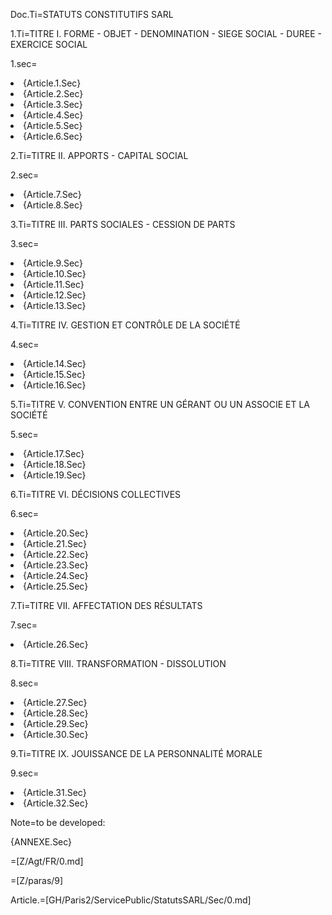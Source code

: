 Doc.Ti=STATUTS CONSTITUTIFS SARL


1.Ti=TITRE I. FORME - OBJET - DENOMINATION - SIEGE SOCIAL - DUREE - EXERCICE SOCIAL

1.sec=<ol-none><li>{Article.1.Sec}</li><li>{Article.2.Sec}</li><li>{Article.3.Sec}</li><li>{Article.4.Sec}</li><li>{Article.5.Sec}</li><li>{Article.6.Sec}</li></ol>


2.Ti=TITRE II. APPORTS - CAPITAL SOCIAL

2.sec=<ol-none><li>{Article.7.Sec}</li><li>{Article.8.Sec}</li></ol>


3.Ti=TITRE III. PARTS SOCIALES - CESSION DE PARTS

3.sec=<ol-none><li>{Article.9.Sec}</li><li>{Article.10.Sec}</li><li>{Article.11.Sec}</li><li>{Article.12.Sec}</li><li>{Article.13.Sec}</li></ol>


4.Ti=TITRE IV. GESTION ET CONTRÔLE DE LA SOCIÉTÉ

4.sec=<ol-none><li>{Article.14.Sec}</li><li>{Article.15.Sec}</li><li>{Article.16.Sec}</li></ol>


5.Ti=TITRE V. CONVENTION ENTRE UN GÉRANT OU UN ASSOCIE ET LA SOCIÉTÉ

5.sec=<ol-none><li>{Article.17.Sec}</li><li>{Article.18.Sec}</li><li>{Article.19.Sec}</li></ol>


6.Ti=TITRE VI. DÉCISIONS COLLECTIVES

6.sec=<ol-none><li>{Article.20.Sec}</li><li>{Article.21.Sec}</li><li>{Article.22.Sec}</li><li>{Article.23.Sec}</li><li>{Article.24.Sec}</li><li>{Article.25.Sec}</li></ol>


7.Ti=TITRE VII. AFFECTATION DES RÉSULTATS

7.sec=<ol-none><li>{Article.26.Sec}</li></ol>


8.Ti=TITRE VIII. TRANSFORMATION - DISSOLUTION

8.sec=<ol-none><li>{Article.27.Sec}</li><li>{Article.28.Sec}</li><li>{Article.29.Sec}</li><li>{Article.30.Sec}</li></ol>


9.Ti=TITRE IX. JOUISSANCE DE LA PERSONNALITÉ MORALE

9.sec=<ol-none><li>{Article.31.Sec}</li><li>{Article.32.Sec}</li></ol>


Note=to be developed:

{ANNEXE.Sec}

=[Z/Agt/FR/0.md]  

=[Z/paras/9]

Article.=[GH/Paris2/ServicePublic/StatutsSARL/Sec/0.md]